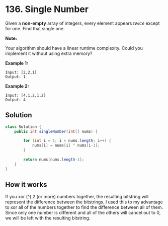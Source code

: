 # 136. Single Number

Given a **non-empty** array of integers, every element appears *twice* except for one. Find that single one.

**Note:**

Your algorithm should have a linear runtime complexity. Could you implement it without using extra memory?

**Example 1:**

```
Input: [2,2,1]
Output: 1
```

**Example 2:**

```
Input: [4,1,2,1,2]
Output: 4
```



## Solution	

```java
class Solution {
    public int singleNumber(int[] nums) {
        
        for (int i = 1; i < nums.length; i++) {
            nums[i] = nums[i] ^ nums[i-1];
        }
        
        return nums[nums.length-1];
    }
}
```

## How it works

If you xor (^) 2 (or more) numbers together, the resulting bitstring will represent the difference between the bitstrings. I used this to my advantage to xor all of the numbers together to find the difference between all of them. Since only one number is different and all of the others will cancel out to 0, we will be left with the resulting bitstring.